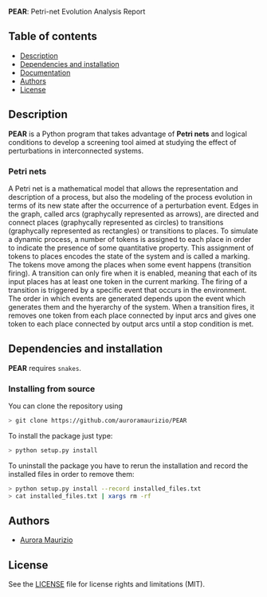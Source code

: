 **PEAR**: Petri-net Evolution Analysis Report

## Table of contents

* [Description](#description)
* [Dependencies and installation](#dependencies-and-installation)
* [Documentation](#documentation)
* [Authors](#authors-and-contributors)
* [License](#License)
## Description


**PEAR** is a Python program that takes advantage of **Petri nets** and
logical conditions to develop a screening tool aimed at studying the effect of 
perturbations in interconnected systems.

### Petri nets

A Petri net is a mathematical model that allows the
representation and description of a process, but also
the modeling of the process evolution in terms of its new state
after the occurrence of a perturbation event.
Edges in the graph, called arcs (graphycally represented 
as arrows), are directed and connect places 
(graphycally represented as circles) to transitions (graphycally 
represented as rectangles) or transitions to places.
To simulate a dynamic process, a number of tokens is
assigned to each place in order to indicate the presence of some
quantitative property. This assignment of tokens to places encodes
the state of the system and is called a marking. The tokens move 
among the places when some event happens (transition firing). 
A transition can only fire when it is enabled, meaning that each of
its input places has at least one token in the current marking.
The firing of a transition is triggered by a specific event that occurs in
the environment. 
The order in which events are generated depends upon the event which
generates them and the hyerarchy of the system. 
When a transition fires, it removes one token from each place connected 
by input arcs and gives one token to each place connected by
output arcs until a stop condition is met.


## Dependencies and installation

**PEAR** requires `snakes`. 

### Installing from source

You can clone the repository using

```bash
> git clone https://github.com/auroramaurizio/PEAR
```

To install the package just type:

```bash
> python setup.py install
```

To uninstall the package you have to rerun the installation and record the installed files in order to remove them:

```bash
> python setup.py install --record installed_files.txt
> cat installed_files.txt | xargs rm -rf
```

## Authors 

- [Aurora Maurizio](mailto:auroramaurizio1@gmail.com)


## License

See the [LICENSE](LICENSE.rst) file for license rights and limitations (MIT).

